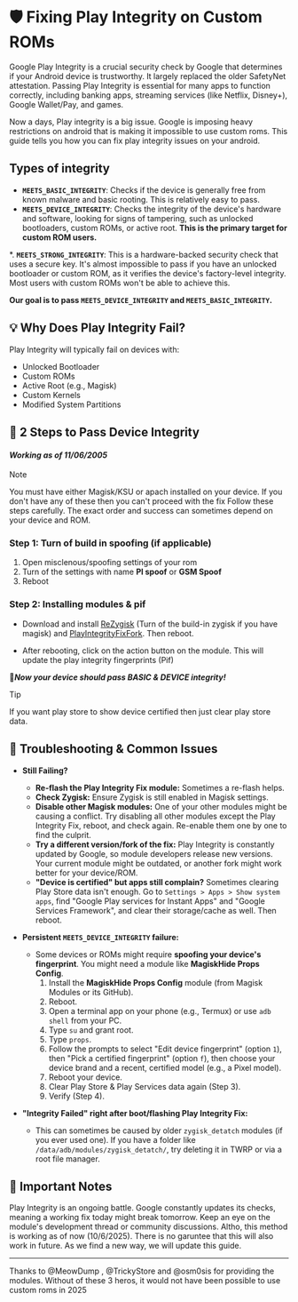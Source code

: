 # 🛡️ Fixing Play Integrity on Custom ROMs

Google Play Integrity is a crucial security check by Google that determines if your Android device is trustworthy. It largely replaced the older SafetyNet attestation. Passing Play Integrity is essential for many apps to function correctly, including banking apps, streaming services (like Netflix, Disney+), Google Wallet/Pay, and games.


Now a days, Play integrity is a big issue. Google is imposing heavy restrictions on android that is making it impossible to use custom roms. This guide tells you how you can fix play integrity issues on your android.

## Types of integrity

* **`MEETS_BASIC_INTEGRITY`**: Checks if the device is generally free from known malware and basic rooting. This is relatively easy to pass.
* **`MEETS_DEVICE_INTEGRITY`**: Checks the integrity of the device's hardware and software, looking for signs of tampering, such as unlocked bootloaders, custom ROMs, or active root. **This is the primary target for custom ROM users.**
  
*. **`MEETS_STRONG_INTEGRITY`**: This is a hardware-backed security check that uses a secure key. It's almost impossible to pass if you have an unlocked bootloader or custom ROM, as it verifies the device's factory-level integrity. Most users with custom ROMs won't be able to achieve this.

**Our goal is to pass `MEETS_DEVICE_INTEGRITY` and `MEETS_BASIC_INTEGRITY`.**

## 💡 Why Does Play Integrity Fail?

Play Integrity will typically fail on devices with:

* Unlocked Bootloader
* Custom ROMs
* Active Root (e.g., Magisk)
* Custom Kernels
* Modified System Partitions


## 🚀 2 Steps to Pass Device Integrity
#### *Working as of 11/06/2005* 
> [!NOTE]
> You must have either Magisk/KSU or apach installed on your device. If you don't have any of these then you can't proceed with the fix
Follow these steps carefully. The exact order and success can sometimes depend on your device and ROM.

### Step 1: Turn of build in spoofing (if applicable)

1.  Open misclenous/spoofing settings of your rom
2.  Turn of the settings with name **PI spoof** or **GSM Spoof**
3.  Reboot

### Step 2: Installing modules & pif
- Download and install [ReZygisk](https://github.com/PerformanC/ReZygisk/releases/latest) (Turn of the build-in zygisk if you have magisk) and [PlayIntegrityFixFork](https://github.com/osm0sis/PlayIntegrityFork/releases/latest). Then reboot.

- After rebooting, click on the action button on the module. This will update the play integrity fingerprints (Pif)

🎯***Now your device should pass BASIC & DEVICE integrity!***

>[!TIP]
> If you want play store to show device certified then just clear play store data.


## 🐛 Troubleshooting & Common Issues

* **Still Failing?**
    * **Re-flash the Play Integrity Fix module:** Sometimes a re-flash helps.
    * **Check Zygisk:** Ensure Zygisk is still enabled in Magisk settings.
    * **Disable other Magisk modules:** One of your other modules might be causing a conflict. Try disabling all other modules except the Play Integrity Fix, reboot, and check again. Re-enable them one by one to find the culprit.
    * **Try a different version/fork of the fix:** Play Integrity is constantly updated by Google, so module developers release new versions. Your current module might be outdated, or another fork might work better for your device/ROM.
    * **"Device is certified" but apps still complain?** Sometimes clearing Play Store data isn't enough. Go to `Settings > Apps > Show system apps`, find "Google Play services for Instant Apps" and "Google Services Framework", and clear their storage/cache as well. Then reboot.

* **Persistent `MEETS_DEVICE_INTEGRITY` failure:**
    * Some devices or ROMs might require **spoofing your device's fingerprint**. You might need a module like **MagiskHide Props Config**.
        1.  Install the **MagiskHide Props Config** module (from Magisk Modules or its GitHub).
        2.  Reboot.
        3.  Open a terminal app on your phone (e.g., Termux) or use `adb shell` from your PC.
        4.  Type `su` and grant root.
        5.  Type `props`.
        6.  Follow the prompts to select "Edit device fingerprint" (option `1`), then "Pick a certified fingerprint" (option `f`), then choose your device brand and a recent, certified model (e.g., a Pixel model).
        7.  Reboot your device.
        8.  Clear Play Store & Play Services data again (Step 3).
        9.  Verify (Step 4).

* **"Integrity Failed" right after boot/flashing Play Integrity Fix:**
    * This can sometimes be caused by older `zygisk_detatch` modules (if you ever used one). If you have a folder like `/data/adb/modules/zygisk_detatch/`, try deleting it in TWRP or via a root file manager.

## 🚨 Important Notes
Play Integrity is an ongoing battle. Google constantly updates its checks, meaning a working fix today might break tomorrow. Keep an eye on the module's development thread or community discussions. Altho, this method is working as of now (10/6/2025). There is no garuntee that this will also work in future. As we find a new way, we will update this guide.

---

Thanks to @MeowDump , @TrickyStore and @osm0sis for providing the modules. Without of these 3 heros, it would not have been possible to use custom roms in 2025

